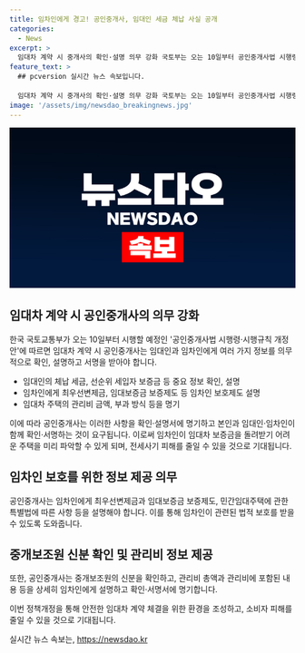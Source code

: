 ```yaml
---
title: 임차인에게 경고! 공인중개사, 임대인 세금 체납 사실 공개
categories:
  - News
excerpt: >
  임대차 계약 시 중개사의 확인·설명 의무 강화 국토부는 오는 10일부터 공인중개사법 시행령·시행규칙 개정안을 시행한다. 이에 따라 공인중개사는 임대인의 체납 세금, 선순위 세입자 보증금 등을 상세히 설명하고 임차인에게 확인시켜야 한다. 또한, 관리비와 관련된 정보도 명시해야 하며, 이로써 전세사기 방지와 임차인 보호를 위한 조치가 강화될 것으로 기대된다. 중개보조원의 신분 고지 의무화로 불법중개 행위 방지도 예상된다. 관리비 관련 분쟁 예방 및 안전한 임대차 계약 체결을 위한 기대가 높아지고 있다.
feature_text: >
  ## pcversion 실시간 뉴스 속보입니다.

  임대차 계약 시 중개사의 확인·설명 의무 강화 국토부는 오는 10일부터 공인중개사법 시행령·시행규칙 개정안을 시행한다. 이에 따라 공인중개사는 임대인의 체납 세금, 선순위 세입자 보증금 등을 상세히 설명하고 임차인에게 확인시켜야 한다. 또한, 관리비와 관련된 정보도 명시해야 하며, 이로써 전세사기 방지와 임차인 보호를 위한 조치가 강화될 것으로 기대된다. 중개보조원의 신분 고지 의무화로 불법중개 행위 방지도 예상된다. 관리비 관련 분쟁 예방 및 안전한 임대차 계약 체결을 위한 기대가 높아지고 있다.
image: '/assets/img/newsdao_breakingnews.jpg'
---
```


<p><img src="/assets/img/newsdao_breakingnews.jpg" alt="pcversion 속보" /></p>

<h2 data-ke-size="size26">임대차 계약 시 공인중개사의 의무 강화</h2>

<p>한국 국토교통부가 오는 10일부터 시행할 예정인 '공인중개사법 시행령·시행규칙 개정안'에 따르면 임대차 계약 시 공인중개사는 임대인과 임차인에게 여러 가지 정보를 의무적으로 확인, 설명하고 서명을 받아야 합니다.</p>

<ul>
  <li>임대인의 체납 세금, 선순위 세입자 보증금 등 중요 정보 확인, 설명</li>
  <li>임차인에게 최우선변제금, 임대보증금 보증제도 등 임차인 보호제도 설명</li>
  <li>임대차 주택의 관리비 금액, 부과 방식 등을 명기</li>
</ul>

<p>이에 따라 공인중개사는 이러한 사항을 확인·설명서에 명기하고 본인과 임대인·임차인이 함께 확인·서명하는 것이 요구됩니다. 이로써 임차인이 임대차 보증금을 돌려받기 어려운 주택을 미리 파악할 수 있게 되며, 전세사기 피해를 줄일 수 있을 것으로 기대됩니다.</p>

<h2 data-ke-size="size26">임차인 보호를 위한 정보 제공 의무</h2>

<p>공인중개사는 임차인에게 최우선변제금과 임대보증금 보증제도, 민간임대주택에 관한 특별법에 따른 사항 등을 설명해야 합니다. 이를 통해 임차인이 관련된 법적 보호를 받을 수 있도록 도와줍니다.</p>

<h2 data-ke-size="size26">중개보조원 신분 확인 및 관리비 정보 제공</h2>

<p>또한, 공인중개사는 중개보조원의 신분을 확인하고, 관리비 총액과 관리비에 포함된 내용 등을 상세히 임차인에게 설명하고 확인·서명서에 명기합니다.</p>

<p>이번 정책개정을 통해 안전한 임대차 계약 체결을 위한 환경을 조성하고, 소비자 피해를 줄일 수 있을 것으로 기대됩니다.</p>
실시간 뉴스 속보는, <a href="https://newsdao.kr" rel="dofollow">https://newsdao.kr</a>


